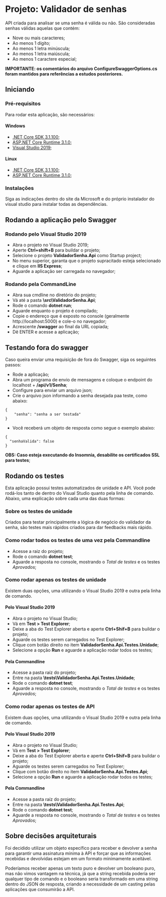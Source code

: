 # Projeto: Validador de senhas

API criada para analisar se uma senha é válida ou não. São consideradas senhas válidas aquelas que contém: 

* Nove ou mais caracteres;
* Ao menos 1 dígito;
* Ao menos 1 letra minúscula;
* Ao menos 1 letra maiúscula;
* Ao menos 1 caractere especial;

**IMPORTANTE: os comentários do arquivo ConfigureSwaggerOptions.cs foram mantidos para referências a estudos posteriores.**

## Iniciando

### Pré-requisitos

Para rodar esta aplicação, são necessários:

#### Windows

* [.NET Core SDK 3.1.100](https://dotnet.microsoft.com/download/dotnet-core/3.1);
* [ASP.NET Core Runtime 3.1.0](https://dotnet.microsoft.com/download/dotnet-core/3.1);
* [Visual Studio 2019](https://visualstudio.microsoft.com/pt-br/vs/);

#### Linux

* [.NET Core SDK 3.1.100](https://docs.microsoft.com/pt-br/dotnet/core/install/linux-package-manager-ubuntu-1904);
* [ASP.NET Core Runtime 3.1.0](https://docs.microsoft.com/pt-br/dotnet/core/install/linux-package-manager-ubuntu-1904);

### Instalações

Siga as indicações dentro do site da Microsoft e do próprio instalador do visual studio para instalar todas as dependências.

## Rodando a aplicação pelo Swagger

### Rodando pelo Visual Studio 2019

* Abra o projeto no Visual Studio 2019;
* Aperte **Ctrl+shift+B** para buildar o projeto;
* Selecione o projeto **ValidadorSenha.Api** como Startup project;
* No menu superior, garanta que o projeto supracitado esteja selecionado e clique em **IIS Express**;
* Aguarde a aplicação ser carregada no navegador;

### Rodando pela CommandLine

* Abra sua cmdline no diretório do projeto;
* Vá até a pasta **\src\ValidadorSenha.Api**;
* Rode o comando **dotnet run**;
* Aguarde enquanto o projeto é compilado;
* Copie o endereço que é exposto no console (geralmente http://localhost:5000) e cole-o no navegador;
* Acrescente **/swagger** ao final da URL copiada;
* Dê ENTER e acesse a aplicação;

## Testando fora do swagger

Caso queira enviar uma requisição de fora do Swagger, siga os seguintes passos:

* Rode a aplicação;
* Abra um programa de envio de mensagens e coloque o endpoint do localhost + **/api/v1/Senha**;
* Configure para enviar um arquivo json;
* Crie o arquivo json informando a senha desejada paa teste, como abaixo:

```
{
    "senha": "senha a ser testada"
}

```

* Você receberá um objeto de resposta como segue o exemplo abaixo:

```
{
  "senhaValida": false
}
```

**OBS: Caso esteja executando do Insomnia, desabilite os certificados SSL para testes**;

## Rodando os testes

Esta aplicação possui testes automatizados de unidade e API. Você pode rodá-los tanto de dentro do Visual Studio quanto pela linha de comando. Abaixo, uma explicação sobre cada uma das duas formas:

### Sobre os testes de unidade

Criados para testar principalmente a lógica de negócio do validador da senha, são testes mais rápidos criados para dar feedbacks mais rápido.

### Como rodar todos os testes de uma vez pela Commandline

* Acesse a raiz do projeto;
* Rode o comando **dotnet test**;
* Aguarde a resposta no console, mostrando o *Total de testes* e os testes *Aprovados*;

### Como rodar apenas os testes de unidade

Existem duas opções, uma utilizando o Visual Studio 2019 e outra pela linha de comando.

#### Pelo Visual Studio 2019

* Abra o projeto no Visual Studio;
* Vá em **Test > Test Explorer**;
* Deixe a aba do Test Explorer aberta e aperte **Ctrl+Shif+B** para buildar o projeto;
* Aguarde os testes serem carregados no Test Explorer;
* Clique com botão direito no item **ValidadorSenha.Api.Testes.Unidade**;
* Selecione a opção **Run** e aguarde a aplicação rodar todos os testes;

#### Pela Commandline

* Acesse a pasta raíz do projeto;
* Entre na pasta **\tests\ValidadorSenha.Api.Testes.Unidade**;
* Rode o comando **dotnet test**;
* Aguarde a resposta no console, mostrando o *Total de testes* e os testes *Aprovados*;

### Como rodar apenas os testes de API

Existem duas opções, uma utilizando o Visual Studio 2019 e outra pela linha de comando.

#### Pelo Visual Studio 2019

* Abra o projeto no Visual Studio;
* Vá em **Test > Test Explorer**;
* Deixe a aba do Test Explorer aberta e aperte **Ctrl+Shif+B** para buildar o projeto;
* Aguarde os testes serem carregados no Test Explorer;
* Clique com botão direito no item **ValidadorSenha.Api.Testes.Api**;
* Selecione a opção **Run** e aguarde a aplicação rodar todos os testes;

#### Pela Commandline

* Acesse a pasta raíz do projeto;
* Entre na pasta **\tests\ValidadorSenha.Api.Testes.Api**;
* Rode o comando **dotnet test**;
* Aguarde a resposta no console, mostrando o *Total de testes* e os testes *Aprovados*;

## Sobre decisões arquiteturais

Foi decidido utilizar um objeto específico para receber e devolver a senha para garantir uma assinatura mínima à API e forçar que as informações recebidas e devolvidas estejam em um
formato minimamente aceitável.

Poderíamos receber apenas um texto puro e devolver um booleano puro, mas não vimos vantagem na técnica, já que a string recebida poderia ser qualquer tipo de comando e o booleano seria transformado em uma string dentro do JSON de resposta, criando a necessidade de um casting pelas aplicações que consumirão a API. 
